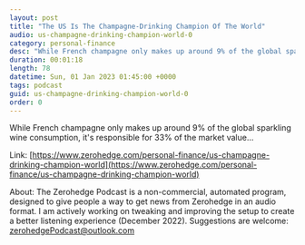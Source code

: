 ```yaml
---
layout: post
title: "The US Is The Champagne-Drinking Champion Of The World"
audio: us-champagne-drinking-champion-world-0
category: personal-finance
desc: "While French champagne only makes up around 9% of the global sparkling wine consumption, it's responsible for 33% of the market value..."
duration: 00:01:18
length: 78
datetime: Sun, 01 Jan 2023 01:45:00 +0000
tags: podcast
guid: us-champagne-drinking-champion-world-0
order: 0
---
```

While French champagne only makes up around 9% of the global sparkling wine consumption, it's responsible for 33% of the market value...

Link: [https://www.zerohedge.com/personal-finance/us-champagne-drinking-champion-world](https://www.zerohedge.com/personal-finance/us-champagne-drinking-champion-world)

About: The Zerohedge Podcast is a non-commercial, automated program, designed to give people a way to get news from Zerohedge in an audio format.  I am actively working on tweaking and improving the setup to create a better listening experience (December 2022).  Suggestions are welcome: [zerohedgePodcast@outlook.com](mailto:zerohedgePodcast@outlook.com)